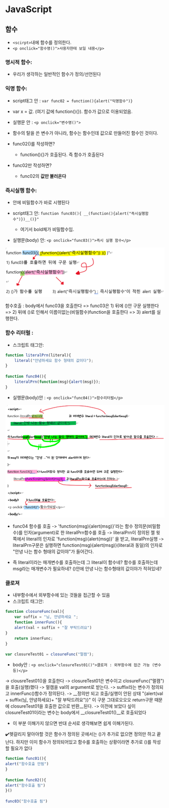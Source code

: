 # JavaScript

## 함수

- `<scirpt>`내에 함수를 정의한다.
- `<p onclick="함수명()">사용자한테 보일 내용</p>`

### 명시적 함수: 

- 우리가 생각하는 일반적인 함수가 정의/선언된다

### 익명 함수: 

- script태그 안 : `var func02 = function(){alert("익명함수")}`

- var x = 값. (여기 값에 function(){}). 함수가 값으로 이용되었음.

- 실행문 안 : `<p onclick="변수명()">`

- 함수의 탈을 쓴 변수가 아니라, 함수는 함수인데 값으로 만들어진 함수인 것이다. 

- func02()를 작성하면?

  - function(){}가 호출된다. 즉 함수가 호출된다

- func02만 작성하면?

  - func02의 __값만 불러온다__

  

### 즉시실행 함수:

- 안에 비밀함수가 바로 시행된다

- script태그 안: `function func03(){ __(function(){alert("즉시실행함수")})__()}"`

  - 여기서 bold체가 비밀함수임.

- 실행문(body) 안: `<p onclick="func03()">즉시 실행 함수</p>`

<img src="https://github.com/hongpower/TIL/blob/master/Web/JS/Images/%EC%A6%89%EC%8B%9C%20%EC%8B%A4%ED%96%89%20%ED%95%A8%EC%88%98.png"/>

  함수호출 : body에서 func03을 호출한다 => func03은 1) 뒤에 ()안 구문 실행한다 => 2) 뒤에 ()로 인해서 이름이없는(비밀함수)function을 호출한다 => 3) alert를 실행한다.



### 함수 리터럴 :

- 스크립트 태그안:

```javascript
function literalPrn(literal){
    literal("안녕하세요 함수 형태의 값이다");
}

function func04(){
    literalPrn(function(msg){alert(msg)});
}

```

- 실행문(body)안 : `<p onclick="func04()">함수리터럴</p>`

<img src="https://github.com/hongpower/TIL/blob/master/Web/JS/Images/%ED%95%A8%EC%88%98%20%EB%A6%AC%ED%84%B0%EB%9F%B4.png" />

- func04 함수를 호출 ->  'function(msg){alert(msg)}'라는 함수 정의문(비밀함수)를 인자(argument)로 한 literalPrn함수를 호출 -> literalPrn이 정의된 젤 윗 쪽에서 literal의 인자로 'function(msg){alert(msg)}' 을 받고, literalPrn실행 -> literalPrn구문은 실행하면 function(msg){alert(msg)}(literal과 동일)의 인자로 "안녕 나는 함수 형태의 값이야"가 들어간다.

- 즉 literal이라는 매개변수를 호출하는데 그 literal이 함수네? 함수를 호출하는데 msg라는 매개변수가 필요하네? ()안에 안녕 나는 함수형태의 값이야가 적혀있네?



### 클로져

- 내부함수에서 외부함수에 있는 것들을 접근할 수 있음
- 스크립트 태그안:

````javascript
function closureFunc(val){
	var suffix = "님, 안녕하세요 ";
	function innerFunc(){
	alert(val + suffix + "잘 부탁드려요")
}
	return innerFunc;
}

var closureTest01 = closureFunc("멀캠");
````

- body안 :  `<p onclick="closureTest01()">클로저 : 외부함수에 접근 가능 (변수 등)</p>`

-> clousreTest01()을 호출한다 -> closureTest01은 변수이고 closureFunc("멀캠")을 호출(실행)했다 -> 멀캠을 val의 argument로 받는다. -> suffix라는 변수가 정의되고 innerFunc()함수가 정의된다. -> __정의만 되고 호출/실행이 안된 상태 "{alert(val + suffix(님, 안녕하세요)+ "잘 부탁드려요")}" 이 구문 그대로오오오 return구문 때문에 closureTest01을 호출한 값으로 반환__된다. -> 이전에 보았다 싶이 closureTest01이라는 변수는 body에서 __closureTest01()__로 호출되었다

- 이 부분 이해가지 않으면 반대 순서로 생각해보면 쉽게 이해가된다.

:heavy_check_mark:헷갈리지 말아야할 것은 함수가 정의된 곳에서는 ()가 추가로 없으면 정의만 하고 끝난다. 하지만 이미 함수가 정의되어있고 함수를 호출하는 상황이라면 추가로 ()를 작성할 필요가 없다

```javascript
function func01(){
alert("함수호출 안됨")
}

function func02(){
alert("함수호출 됨")
}()

func03("함수호출 됨")
```

